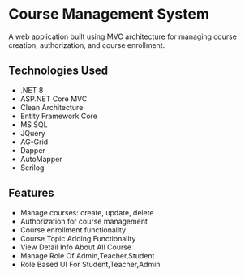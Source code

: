 # Course Management System

A web application built using MVC architecture for managing course creation, authorization, and course enrollment.

## Technologies Used

- .NET 8
- ASP.NET Core MVC
- Clean Architecture
- Entity Framework Core
- MS SQL
- JQuery
- AG-Grid
- Dapper
- AutoMapper
- Serilog

## Features

- Manage courses: create, update, delete
- Authorization for course management
- Course enrollment functionality
- Course Topic Adding Functionality
- View Detail Info About All Course
- Manage Role Of Admin,Teacher,Student
- Role Based UI For Student,Teacher,Admin
